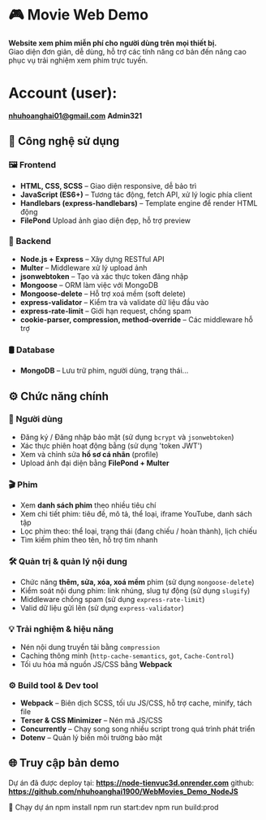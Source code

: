 # 🎮 Movie Web Demo

**Website xem phim miễn phí cho người dùng trên mọi thiết bị.**  
Giao diện đơn giản, dễ dùng, hỗ trợ các tính năng cơ bản đến nâng cao phục vụ trải nghiệm xem phim trực tuyến.

# Account (user): 
**nhuhoanghai01@gmail.com**
**Admin321**

## 🚀 Công nghệ sử dụng

### 🖼️ Frontend

- **HTML, CSS, SCSS** – Giao diện responsive, dễ bảo trì
- **JavaScript (ES6+)** – Tương tác động, fetch API, xử lý logic phía client
- **Handlebars (express-handlebars)** – Template engine để render HTML động
- **FilePond** Upload ảnh giao diện đẹp, hỗ trợ preview

### 🧠 Backend

- **Node.js + Express** – Xây dựng RESTful API
- **Multer** – Middleware xử lý upload ảnh
- **jsonwebtoken** – Tạo và xác thực token đăng nhập
- **Mongoose** – ORM làm việc với MongoDB
- **Mongoose-delete** – Hỗ trợ xoá mềm (soft delete)
- **express-validator** – Kiểm tra và validate dữ liệu đầu vào
- **express-rate-limit** – Giới hạn request, chống spam
- **cookie-parser, compression, method-override** – Các middleware hỗ trợ

### 🛢️ Database

- **MongoDB** – Lưu trữ phim, người dùng, trạng thái...

## ⚙️ Chức năng chính

### 👤 Người dùng

- Đăng ký / Đăng nhập bảo mật (sử dụng `bcrypt` và `jsonwebtoken`)
- Xác thực phiên hoạt động bằng (sử dụng 'token JWT')
- Xem và chỉnh sửa **hồ sơ cá nhân** (profile)
- Upload ảnh đại diện bằng **FilePond + Multer**

### 🎬 Phim

- Xem **danh sách phim** theo nhiều tiêu chí
- Xem chi tiết phim: tiêu đề, mô tả, thể loại, iframe YouTube, danh sách tập
- Lọc phim theo: thể loại, trạng thái (đang chiếu / hoàn thành), lịch chiếu
- Tìm kiếm phim theo tên, hỗ trợ tìm nhanh

### 🛠️ Quản trị & quản lý nội dung

- Chức năng **thêm, sửa, xóa, xoá mềm** phim (sử dụng `mongoose-delete`)
- Kiểm soát nội dung phim: link nhúng, slug tự động (sử dụng `slugify`)
- Middleware chống spam (sử dụng `express-rate-limit`)
- Valid dữ liệu gửi lên (sử dụng `express-validator`)

### 💡 Trải nghiệm & hiệu năng

- Nén nội dung truyền tải bằng `compression`
- Caching thông minh (`http-cache-semantics`, `got`, `Cache-Control`)
- Tối ưu hóa mã nguồn JS/CSS bằng **Webpack**

### ⚙️ Build tool & Dev tool

- **Webpack** – Biên dịch SCSS, tối ưu JS/CSS, hỗ trợ cache, minify, tách file
- **Terser & CSS Minimizer** – Nén mã JS/CSS
- **Concurrently** – Chạy song song nhiều script trong quá trình phát triển
- **Dotenv** – Quản lý biến môi trường bảo mật

## 🌐 Truy cập bản demo

Dự án đã được deploy tại: **https://node-tienvuc3d.onrender.com**
github: **https://github.com/nhuhoanghai1900/WebMovies_Demo_NodeJS**

🚀 Chạy dự án
npm install
npm run start:dev
npm run build:prod
